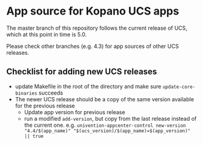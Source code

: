 # App source for Kopano UCS apps

The master branch of this repository follows the current release of UCS, which at this point in time is 5.0.

Please check other branches (e.g. 4.3) for app sources of other UCS releases.

## Checklist for adding new UCS releases

- update Makefile in the root of the directory and make sure `update-core-binaries` succeeds
- The newer UCS release should be a copy of the same version available for the previous release
  - Update app version for previous release
  - run a modified `add-version`, but copy from the last release instead of the current one. e.g. `univention-appcenter-control new-version "4.4/$(app_name)" "$(ucs_version)/$(app_name)=$(app_version)" || true`
  